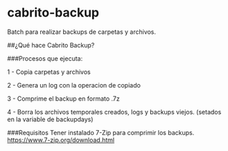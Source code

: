 # cabrito-backup
Batch para realizar backups de carpetas y archivos.

##¿Qué hace Cabrito Backup?

###Procesos que ejecuta:

1 - Copia carpetas y archivos

2 - Genera un log con la operacion de copiado

3 - Comprime el backup en formato .7z

4 - Borra los archivos temporales creados, logs y backups viejos. (setados en la variable de backupdays)

###Requisitos
Tener instalado 7-Zip para comprimir los backups.
https://www.7-zip.org/download.html
